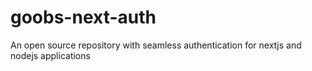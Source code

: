 # goobs-next-auth
An open source repository with seamless authentication for nextjs and nodejs applications
